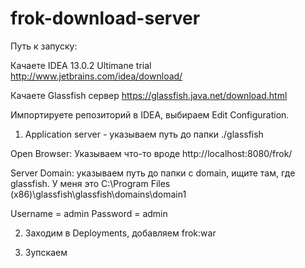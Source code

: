 frok-download-server
====================

Путь к запуску:

Качаете IDEA 13.0.2 Ultimane trial http://www.jetbrains.com/idea/download/

Качаете Glassfish сервер https://glassfish.java.net/download.html

Импортируете репозиторий в IDEA, выбираем Edit Configuration.

1) Application server - указываем путь до папки ./glassfish

Open Browser: Указываем что-то вроде http://localhost:8080/frok/

Server Domain: указываем путь до папки с domain, ищите там, где glassfish. У меня это C:\Program Files (x86)\glassfish\glassfish\domains\domain1

Username = admin Password = admin

2) Заходим в Deployments, добавляем frok:war

3) Зупскаем
